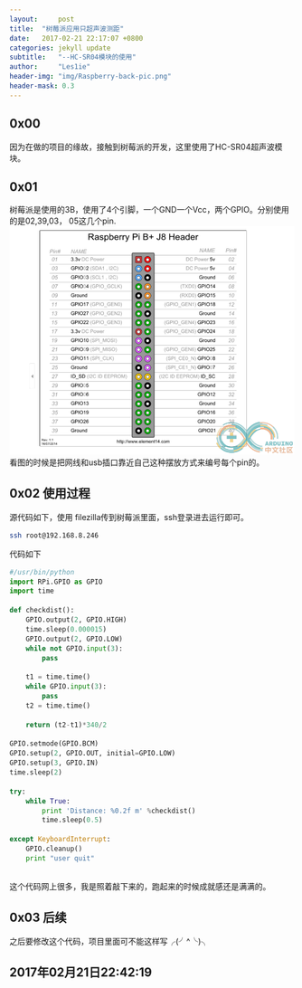 ```yaml
---
layout:		post
title:	"树莓派应用只超声波测距"
date:	2017-02-21 22:17:07 +0800
categories: jekyll update
subtitle:	"--HC-SR04模块的使用"
author:		"Les1ie"
header-img: "img/Raspberry-back-pic.png"
header-mask: 0.3
---
```

## 0x00
因为在做的项目的缘故，接触到树莓派的开发，这里使用了HC-SR04超声波模块。

## 0x01
树莓派是使用的3B，使用了4个引脚，一个GND一个Vcc，两个GPIO。分别使用的是02,39,03， 05这几个pin. 
![](../img/Raspberry-GPIO.png)
看图的时候是把网线和usb插口靠近自己这种摆放方式来编号每个pin的。

## 0x02 使用过程
源代码如下，使用 filezilla传到树莓派里面，ssh登录进去运行即可。
```bash
ssh root@192.168.8.246
```
代码如下
```python
#/usr/bin/python
import RPi.GPIO as GPIO
import time

def checkdist():
    GPIO.output(2, GPIO.HIGH)
    time.sleep(0.000015)
    GPIO.output(2, GPIO.LOW)
    while not GPIO.input(3):
        pass

    t1 = time.time()
    while GPIO.input(3):
        pass
    t2 = time.time()

    return (t2-t1)*340/2

GPIO.setmode(GPIO.BCM)
GPIO.setup(2, GPIO.OUT, initial=GPIO.LOW)
GPIO.setup(3, GPIO.IN)
time.sleep(2)

try:
    while True:
        print 'Distance: %0.2f m' %checkdist()
        time.sleep(0.5)
        
except KeyboardInterrupt:
    GPIO.cleanup()
    print "user quit"
        
```
这个代码网上很多，我是照着敲下来的，跑起来的时候成就感还是满满的。

## 0x03 后续
之后要修改这个代码，项目里面可不能这样写╭(╯^╰)╮

## 2017年02月21日22:42:19
